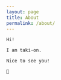 ```yaml
---
layout: page
title: About
permalink: /about/
---
```

```
Hi!

I am taki-on.

Nice to see you!

👋
```
